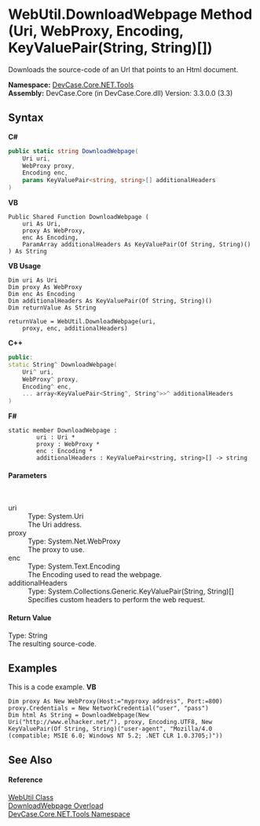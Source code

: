 # WebUtil.DownloadWebpage Method (Uri, WebProxy, Encoding, KeyValuePair(String, String)[])
 

Downloads the source-code of an Url that points to an Html document.

**Namespace:**&nbsp;<a href="N_DevCase_Core_NET_Tools">DevCase.Core.NET.Tools</a><br />**Assembly:**&nbsp;DevCase.Core (in DevCase.Core.dll) Version: 3.3.0.0 (3.3)

## Syntax

**C#**<br />
``` C#
public static string DownloadWebpage(
	Uri uri,
	WebProxy proxy,
	Encoding enc,
	params KeyValuePair<string, string>[] additionalHeaders
)
```

**VB**<br />
``` VB
Public Shared Function DownloadWebpage ( 
	uri As Uri,
	proxy As WebProxy,
	enc As Encoding,
	ParamArray additionalHeaders As KeyValuePair(Of String, String)()
) As String
```

**VB Usage**<br />
``` VB Usage
Dim uri As Uri
Dim proxy As WebProxy
Dim enc As Encoding
Dim additionalHeaders As KeyValuePair(Of String, String)()
Dim returnValue As String

returnValue = WebUtil.DownloadWebpage(uri, 
	proxy, enc, additionalHeaders)
```

**C++**<br />
``` C++
public:
static String^ DownloadWebpage(
	Uri^ uri, 
	WebProxy^ proxy, 
	Encoding^ enc, 
	... array<KeyValuePair<String^, String^>>^ additionalHeaders
)
```

**F#**<br />
``` F#
static member DownloadWebpage : 
        uri : Uri * 
        proxy : WebProxy * 
        enc : Encoding * 
        additionalHeaders : KeyValuePair<string, string>[] -> string 

```


#### Parameters
&nbsp;<dl><dt>uri</dt><dd>Type: System.Uri<br />The Uri address.</dd><dt>proxy</dt><dd>Type: System.Net.WebProxy<br />The proxy to use.</dd><dt>enc</dt><dd>Type: System.Text.Encoding<br />The Encoding used to read the webpage.</dd><dt>additionalHeaders</dt><dd>Type: System.Collections.Generic.KeyValuePair(String, String)[]<br />Specifies custom headers to perform the web request.</dd></dl>

#### Return Value
Type: String<br />The resulting source-code.

## Examples
This is a code example. 
**VB**<br />
``` VB
Dim proxy As New WebProxy(Host:="myproxy address", Port:=800)
proxy.Credentials = New NetworkCredential("user", "pass")
Dim html As String = DownloadWebpage(New Uri("http://www.elhacker.net/"), proxy, Encoding.UTF8, New KeyValuePair(Of String, String)("user-agent", "Mozilla/4.0 (compatible; MSIE 6.0; Windows NT 5.2; .NET CLR 1.0.3705;)"))
```


## See Also


#### Reference
<a href="T_DevCase_Core_NET_Tools_WebUtil">WebUtil Class</a><br /><a href="Overload_DevCase_Core_NET_Tools_WebUtil_DownloadWebpage">DownloadWebpage Overload</a><br /><a href="N_DevCase_Core_NET_Tools">DevCase.Core.NET.Tools Namespace</a><br />